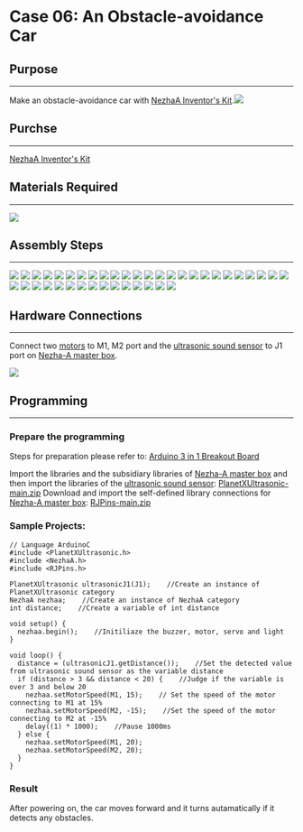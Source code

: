 # Case 06: An Obstacle-avoidance Car

## Purpose
---
Make an obstacle-avoidance car with [NezhaA Inventor's Kit](https://shop.elecfreaks.com/products/elecfreaks-arduino-36-in-1-nezha-a-inventors-kit?_pos=2&_sid=e1dfa3343&_ss=r).![](https://wiki-media-ef.oss-cn-hongkong.aliyuncs.com//images/neza-a-case-06-01.png)

## Purchse
---
 [NezhaA Inventor's Kit](https://shop.elecfreaks.com/products/elecfreaks-arduino-36-in-1-nezha-a-inventors-kit?_pos=2&_sid=e1dfa3343&_ss=r)

## Materials Required
---
![](https://wiki-media-ef.oss-cn-hongkong.aliyuncs.com//images/neza-a-case-06-02.png)

## Assembly Steps
---
![](https://wiki-media-ef.oss-cn-hongkong.aliyuncs.com//images/neza-a-step-06-01.png)
![](https://wiki-media-ef.oss-cn-hongkong.aliyuncs.com//images/neza-a-step-06-02.png)
![](https://wiki-media-ef.oss-cn-hongkong.aliyuncs.com//images/neza-a-step-06-03.png)
![](https://wiki-media-ef.oss-cn-hongkong.aliyuncs.com//images/neza-a-step-06-04.png)
![](https://wiki-media-ef.oss-cn-hongkong.aliyuncs.com//images/neza-a-step-06-05.png)
![](https://wiki-media-ef.oss-cn-hongkong.aliyuncs.com//images/neza-a-step-06-06.png)
![](https://wiki-media-ef.oss-cn-hongkong.aliyuncs.com//images/neza-a-step-06-07.png)
![](https://wiki-media-ef.oss-cn-hongkong.aliyuncs.com//images/neza-a-step-06-08.png)
![](https://wiki-media-ef.oss-cn-hongkong.aliyuncs.com//images/neza-a-step-06-09.png)
![](https://wiki-media-ef.oss-cn-hongkong.aliyuncs.com//images/neza-a-step-06-10.png)
![](https://wiki-media-ef.oss-cn-hongkong.aliyuncs.com//images/neza-a-step-06-11.png)
![](https://wiki-media-ef.oss-cn-hongkong.aliyuncs.com//images/neza-a-step-06-12.png)
![](https://wiki-media-ef.oss-cn-hongkong.aliyuncs.com//images/neza-a-step-06-13.png)
![](https://wiki-media-ef.oss-cn-hongkong.aliyuncs.com//images/neza-a-step-06-14.png)
![](https://wiki-media-ef.oss-cn-hongkong.aliyuncs.com//images/neza-a-step-06-15.png)
![](https://wiki-media-ef.oss-cn-hongkong.aliyuncs.com//images/neza-a-step-06-16.png)
![](https://wiki-media-ef.oss-cn-hongkong.aliyuncs.com//images/neza-a-step-06-17.png)
![](https://wiki-media-ef.oss-cn-hongkong.aliyuncs.com//images/neza-a-step-06-18.png)
![](https://wiki-media-ef.oss-cn-hongkong.aliyuncs.com//images/neza-a-step-06-19.png)
![](https://wiki-media-ef.oss-cn-hongkong.aliyuncs.com//images/neza-a-step-06-20.png)
![](https://wiki-media-ef.oss-cn-hongkong.aliyuncs.com//images/neza-a-step-06-21.png)
![](https://wiki-media-ef.oss-cn-hongkong.aliyuncs.com//images/neza-a-step-06-22.png)
![](https://wiki-media-ef.oss-cn-hongkong.aliyuncs.com//images/neza-a-step-06-23.png)
![](https://wiki-media-ef.oss-cn-hongkong.aliyuncs.com//images/neza-a-step-06-24.png)
![](https://wiki-media-ef.oss-cn-hongkong.aliyuncs.com//images/neza-a-step-06-25.png)
![](https://wiki-media-ef.oss-cn-hongkong.aliyuncs.com//images/neza-a-step-06-26.png)
![](https://wiki-media-ef.oss-cn-hongkong.aliyuncs.com//images/neza-a-step-06-27.png)
![](https://wiki-media-ef.oss-cn-hongkong.aliyuncs.com//images/neza-a-step-06-28.png)
![](https://wiki-media-ef.oss-cn-hongkong.aliyuncs.com//images/neza-a-step-06-29.png)
![](https://wiki-media-ef.oss-cn-hongkong.aliyuncs.com//images/neza-a-step-06-30.png)
![](https://wiki-media-ef.oss-cn-hongkong.aliyuncs.com//images/neza-a-step-06-31.png)
![](https://wiki-media-ef.oss-cn-hongkong.aliyuncs.com//images/neza-a-step-06-32.png)
![](https://wiki-media-ef.oss-cn-hongkong.aliyuncs.com//images/neza-a-step-06-33.png)
![](https://wiki-media-ef.oss-cn-hongkong.aliyuncs.com//images/neza-a-step-06-34.png)
![](https://wiki-media-ef.oss-cn-hongkong.aliyuncs.com//images/neza-a-step-06-35.png)
![](https://wiki-media-ef.oss-cn-hongkong.aliyuncs.com//images/neza-a-step-06-36.png)
![](https://wiki-media-ef.oss-cn-hongkong.aliyuncs.com//images/neza-a-step-06-37.png)
![](https://wiki-media-ef.oss-cn-hongkong.aliyuncs.com//images/neza-a-step-06-38.png)
![](https://wiki-media-ef.oss-cn-hongkong.aliyuncs.com//images/neza-a-step-06-39.png)
![](https://wiki-media-ef.oss-cn-hongkong.aliyuncs.com//images/neza-a-step-06-40.png)

## Hardware Connections
---
Connect two [motors](https://www.elecfreaks.com/geekservo-motor-2kg-compatible-with-lego.html) to M1, M2 port and the [ultrasonic sound sensor](https://www.elecfreaks.com/planetx-ultrasonic.html) to J1 port on [Nezha-A master box](https://www.elecfreaks.com/arduino-3-in-1-master-control-box.html). 

![](https://wiki-media-ef.oss-cn-hongkong.aliyuncs.com//images/neza-a-case-06-03.png)

## Programming
---
### Prepare the programming

Steps for preparation please refer to: [Arduino 3 in 1 Breakout Board](https://www.elecfreaks.com/learn-en/Arduino-3-in-1-box/Arduino-3-in-1-box.html)

Import the libraries and the subsidiary libraries of [Nezha-A master box](https://www.elecfreaks.com/arduino-3-in-1-master-control-box.html) and then import the libraries of the [ultrasonic sound sensor](https://www.elecfreaks.com/planetx-ultrasonic.html): [PlanetXUltrasonic-main.zip](https://github.com/elecfreaks/PlanetXUltrasonic/archive/refs/heads/main.zip)
Download and import the self-defined library connections for [Nezha-A master box](https://www.elecfreaks.com/arduino-3-in-1-master-control-box.html): [RJPins-main.zip](https://github.com/elecfreaks/RJPins/archive/refs/heads/main.zip)

### Sample Projects:

```
// Language ArduinoC
#include <PlanetXUltrasonic.h>
#include <NezhaA.h>
#include <RJPins.h>

PlanetXUltrasonic ultrasonicJ1(J1);    //Create an instance of PlanetXUltrasonic category
NezhaA nezhaa;    //Create an instance of NezhaA category
int distance;    //Create a variable of int distance

void setup() {
  nezhaa.begin();    //Initiliaze the buzzer, motor, servo and light
}

void loop() {
  distance = (ultrasonicJ1.getDistance());    //Set the detected value from ultrasonic sound sensor as the variable distance 
  if (distance > 3 && distance < 20) {    //Judge if the variable is over 3 and below 20
    nezhaa.setMotorSpeed(M1, 15);    // Set the speed of the motor connecting to M1 at 15%
    nezhaa.setMotorSpeed(M2, -15);    //Set the speed of the motor connecting to M2 at -15%
    delay((1) * 1000);    //Pause 1000ms
  } else {
    nezhaa.setMotorSpeed(M1, 20);
    nezhaa.setMotorSpeed(M2, 20);
  }
}
```

### Result
After powering on, the car moves forward and it turns autamatically if it detects any obstacles. 

